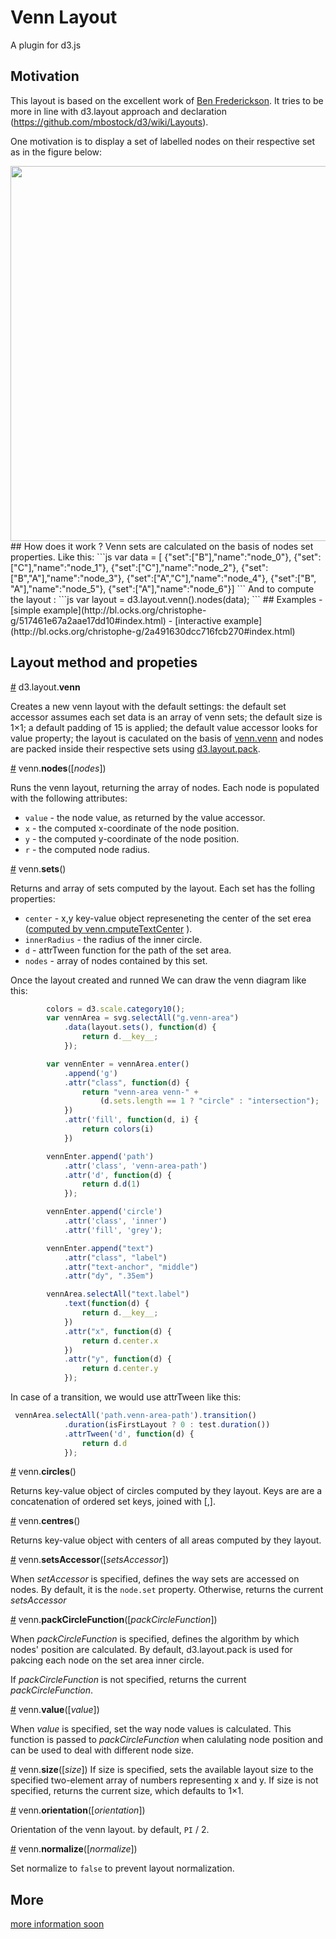 
# Venn Layout
A plugin for d3.js

## Motivation
This layout is based on the excellent work of [Ben Frederickson](http://www.benfrederickson.com/better-venn-diagrams/). It tries to be more in line with d3.layout approach and declaration (https://github.com/mbostock/d3/wiki/Layouts). 

One motivation is to display a set of labelled nodes on their respective set as in the figure below: 

<div>
<img src="https://www.e-smile.org/blog/resources/images/vennLayout.png" width="600">
</div>
## How does it work ?
Venn sets are calculated on the basis of nodes set properties. Like this: 
```js
var data = [
    {"set":["B"],"name":"node_0"},
    {"set":["C"],"name":"node_1"},
    {"set":["C"],"name":"node_2"},
    {"set":["B","A"],"name":"node_3"},
    {"set":["A","C"],"name":"node_4"},
    {"set":["B", "A"],"name":"node_5"},
    {"set":["A"],"name":"node_6"}]
```
And to compute the layout  : 
```js
var layout = d3.layout.venn().nodes(data);
```
## Examples
- [simple example](http://bl.ocks.org/christophe-g/517461e67a2aae17dd10#index.html)
- [interactive example](http://bl.ocks.org/christophe-g/2a491630dcc716fcb270#index.html)

## Layout method and propeties 

<a name="venn" href="#venn">#</a> d3.layout.<b>venn</b>

Creates a new venn layout with the default settings: the default set accessor assumes each set data is an array of venn sets; the default size is 1×1; a default padding of 15 is applied; the default value accessor looks for value property; the layout is caculated on the basis of [venn.venn](https://github.com/benfred/venn.js/blob/master/src/layout.js) and nodes are packed inside their respective sets using [d3.layout.pack](https://github.com/mbostock/d3/wiki/Pack-Layout).


<a name="nodes" href="#nodes">#</a> venn.<b>nodes</b>([<i>nodes</i>])

Runs the venn layout, returning the array of nodes. 
Each node is populated with the following attributes:

- `value` - the node value, as returned by the value accessor.
- `x` - the computed x-coordinate of the node position.
- `y` - the computed y-coordinate of the node position.
- `r` - the computed node radius.



<a name="sets" href="#sets">#</a> venn.<b>sets</b>()

Returns and array of sets computed by the layout. 
Each set has the folling properties: 
- `center` - x,y key-value object represeneting the center of the set erea ([computed by venn.cmputeTextCenter](https://github.com/benfred/venn.js/blob/master/src/diagram.js#L369) ).
- `innerRadius` - the radius of the inner circle.
- `d` - attrTween function for the path of the set area.
- `nodes` - array of nodes contained by this set.

Once the layout created and runned We can draw the venn diagram like this: 
```js
		colors = d3.scale.category10();
        var vennArea = svg.selectAll("g.venn-area")
            .data(layout.sets(), function(d) {
                return d.__key__;
            });

        var vennEnter = vennArea.enter()
            .append('g')
            .attr("class", function(d) {
                return "venn-area venn-" +
                    (d.sets.length == 1 ? "circle" : "intersection");
            })
            .attr('fill', function(d, i) {
                return colors(i)
            })

        vennEnter.append('path')
            .attr('class', 'venn-area-path')
            .attr('d', function(d) {
                return d.d(1)
            });

        vennEnter.append('circle')
            .attr('class', 'inner')
            .attr('fill', 'grey');

        vennEnter.append("text")
            .attr("class", "label")
            .attr("text-anchor", "middle")
            .attr("dy", ".35em")

        vennArea.selectAll("text.label")
            .text(function(d) {
                return d.__key__;
            })
            .attr("x", function(d) {
                return d.center.x
            })
            .attr("y", function(d) {
                return d.center.y
            });
```

In case of a transition, we would use attrTween like this: 

```js
 vennArea.selectAll('path.venn-area-path').transition()
            .duration(isFirstLayout ? 0 : test.duration())
            .attrTween('d', function(d) {
                return d.d
            });

```

<a name="circles" href="#circles">#</a> venn.<b>circles</b>()

Returns key-value object of circles computed by they layout. Keys are are a concatenation of ordered set keys, joined with [,]. 


<a name="centres" href="#centres">#</a> venn.<b>centres</b>()

Returns key-value object with centers of all areas computed by they layout. 

<a name="setsAccessor" href="#setsAccessor">#</a> venn.<b>setsAccessor</b>([<i>setsAccessor</i>])

When <i>setAccessor</i> is specified, defines the way sets are accessed on nodes. By default, it is the `node.set` property. Otherwise, returns the current <i>setsAccessor</i>

<a name="packCircleFunction" href="#packCircleFunction">#</a> venn.<b>packCircleFunction</b>([<i>packCircleFunction</i>])

When <i>packCircleFunction</i> is specified, defines the algorithm by which nodes' position are calculated. By default, d3.layout.pack is used for pakcing each node on the set area inner circle. 

If <i>packCircleFunction</i>  is not specified, returns the current <i>packCircleFunction</i>.

<a name="value" href="#value">#</a> venn.<b>value</b>([<i>value</i>])

When <i>value</i> is specified, set the way node values is calculated. This function is passed to <i>packCircleFunction</i> when calulating node position and can be used to deal with different node size.

<a name="size" href="#size">#</a> venn.<b>size</b>([<i>size</i>])
If size is specified, sets the available layout size to the specified two-element array of numbers representing x and y. If size is not specified, returns the current size, which defaults to 1×1.

<a name="orientation" href="#orientation">#</a> venn.<b>orientation</b>([<i>orientation</i>])

Orientation of the venn layout. by default, `PI` / 2.

<a name="normalize" href="#normalize">#</a> venn.<b>normalize</b>([<i>normalize</i>])

Set normalize to `false` to prevent layout normalization. 

## More
[more information soon](https://www.e-smile.org/blog/e-smile-dev/vennLayout)
